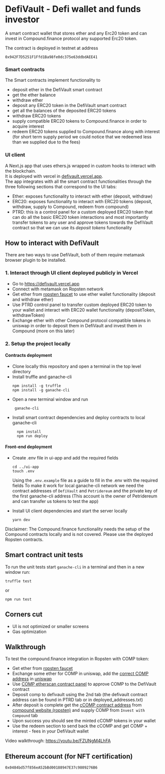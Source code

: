# DefiVault - Defi wallet and funds investor 

<p>A smart contract wallet that stores ether and any Erc20 token and can invest in Compound.finance protocol any supported Erc20 token.</p>

The contract is deployed in testnet at address  
```
0x942F7D5251F1Ffd1Ba98fe0dc375e63ddbdAEE41
```

### Smart contracts
The Smart contracts implement functionality to 
* deposit ether in the DefiVault smart contract
* get the ether balance
* withdraw ether
* deposit any ERC20 token in the DefiVault smart contract
* get all the balances of the deposited ERC20 tokens
* withdraw ERC20 tokens
* supply compatible ERC20 tokens to Compound.finance in order to acquire interest
* redeem ERC20 tokens supplied to Compound.finance along with interest (for short term supply period we could notice that we redeemed less than we supplied due to the fees)

### UI client
A Next.js app that uses ethers.js wrapped in custom hooks to interact with the blockchain.  
It is deployed with vercel in <a href='https://defivault.vercel.app/'>defivault.vercel.app</a>.  
The app integrates with all the smart contract functionalities through the three following sections that correspond to the UI tabs:
* Ether: exposes functionality to interact with ether (deposit, withdraw)
* ERC20: exposes functionality to interact with ERC20 tokens (deposit,  withdraw, supply to Compound, redeem from compound)
* PTRD: this is a control panel for a custom deployed ERC20 token that can do all the basic ERC20 token interactions and most importantly transfer tokens to any user and approve tokens towards the DefiVault contract so that we can use its <i>deposit tokens</i> functionality


## How to interact with DefiVault

There are two ways to use DefiVault, both of them require metamask browser plugin to be installed.
### 1. Interact through UI client deployed publicly in Vercel

* Go to <a href='https://defivault.vercel.app/'>https://defivault.vercel.app</a>
* Connect with metamask on Ropsten network
* Get ether from <a href='https://faucet.ropsten.be/'>ropsten faucet</a> to use ether wallet functionality (deposit and withdraw ether)
* Use PTRD control panel to transfer custom deployed ERC20 token to your wallet and interact with ERC20 wallet functionality (depositToken, withdrawToken)
* Exchange ether with other Compound protocol compatible tokens in uniswap in order to deposit them in DefiVault and invest them in Compound (more on this later)

### 2. Setup the project locally
#### Contracts deployment
<ul>
  <li>Clone locally this repository and open a terminal in the top level directory</li>
  <li>Install truffle and ganache-cli</li>

    npm install -g truffle
    npm install -g ganache-cli
   <li>Open a new terminal window and run</li>

     ganache-cli
   <li>Install smart contract dependencies and deploy contracts to local ganache-cli</li>

      npm install
      npm run deploy
  </ul>

####  Front-end deployment
<ul>
   <li>Create .env file in ui-app and add the required fields</li>

    cd ../ui-app
    touch .env
  Using the `.env.example` file as a guide to fill in the .env with the required fields
  To make it work for local ganache-cli network we need the contract addresses of `DefiVault` and `Petridereum` and the private key of the first ganache-cli address (This account is the owner of Petridereum and can transfer us tokens to test the app)
   
  <li>Install UI client dependencies and start the server locally</li>

    yarn dev
</ul>
Disclaimer: The Compound.finance functionality needs the setup of the Compound contracts locally and is not covered. Please use the deployed Ropsten contracts.

## Smart contract unit tests

To run the unit tests start `ganache-cli` in a terminal and then in a new window run:

    truffle test
or

    npm run test

## Corners cut

* UI is not optimized or smaller screens
* Gas optimization


## Walkthrough
To test the compound.finance integration in Ropsten with COMP token:
* Get ether from <a href='https://faucet.ropsten.be/'>ropsten faucet</a>
* Exchange some ether for COMP in uniswap, add the <a href='https://ropsten.etherscan.io/token/0xf76d4a441e4ba86a923ce32b89aff89dbccaa075'>correct COMP address</a> in <a href='https://app.uniswap.org/#/swap'>uniswap</a>
* Use <a href='https://ropsten.etherscan.io/token/0xf76d4a441e4ba86a923ce32b89aff89dbccaa075#writeContract'>COMP etherscan contract panel</a> to approve COMP to the DefiVault contract
* Deposit comp to defivault using the 2nd tab (the defivault contract address can be found in PTRD tab or in deployed_addresses.txt)
* After deposit is complete get the <a href='https://ropsten.etherscan.io/token/0x70014768996439f71c041179ffddce973a83eef2'>cCOMP contract address</a> from <a href='https://compound.finance/docs#networks'>compound website (ropsten)</a> and supply COMP from `Invest with Compound` tab
* Upon success you should see the minted cCOMP tokens in your wallet
* Use the redeem section to send back the cCOMP and get COMP + interest - fees in your DefiVault wallet

Video walkthrough: https://youtu.be/FZUNgM4LhFA

## Ethereum account (for NFT certification)
```
0x0484bd57f856eA52bBd00188947E37c9809276B6
```
